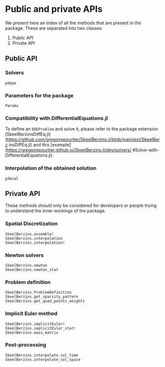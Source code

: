 # Public and private APIs

We present here an index of all the methods that are present in the package. These are separated into two classes:
1. Public API
2. Private API

## Public API

### Solvers

```@docs
pdepe
```

### Parameters for the package
```@docs
Params
```

### Compatibility with DifferentialEquations.jl
To define an `ODEProblem` and solve it, please refer to the package extension  
[SkeelBerzinsDiffEq.jl](https://github.com/gregoirepourtier/SkeelBerzins.jl/blob/main/ext/SkeelBerz
insDiffEq.jl) and this [example](https://gregoirepourtier.github.io/SkeelBerzins.jl/dev/solvers/
#Solve-with-DifferentialEquations.jl).

### Interpolation of the obtained solution
```@docs
pdeval
```

## Private API

These methods should only be considered for developers or people trying to understand the inner 
workings of the package.

### Spatial Discretization
```@docs
SkeelBerzins.assemble!
SkeelBerzins.interpolation
SkeelBerzins.interpolation!
```

### Newton solvers
```@docs
SkeelBerzins.newton
SkeelBerzins.newton_stat
```

### Problem definition
```@docs
SkeelBerzins.ProblemDefinition
SkeelBerzins.get_sparsity_pattern
SkeelBerzins.get_quad_points_weights
```

### Implicit Euler method
```@docs
SkeelBerzins.implicitEuler!
SkeelBerzins.implicitEuler_stat!
SkeelBerzins.mass_matrix
```

### Post-processing
```@docs
SkeelBerzins.interpolate_sol_time
SkeelBerzins.interpolate_sol_space
```
